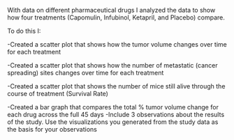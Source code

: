 With data on different pharmaceutical drugs I analyzed the data to show how four treatments (Capomulin, Infubinol, Ketapril, and Placebo) compare.

To do this I:
  
  -Created a scatter plot that shows how the tumor volume changes over time for each treatment
  
  -Created a scatter plot that shows how the number of metastatic (cancer spreading) sites changes over time for each treatment
  
  -Created a scatter plot that shows the number of mice still alive through the course of treatment (Survival Rate)
  
  -Created a bar graph that compares the total % tumor volume change for each drug across the full 45 days
  -Include 3 observations about the results of the study. Use the visualizations you generated from the study data as the basis for your    observations
